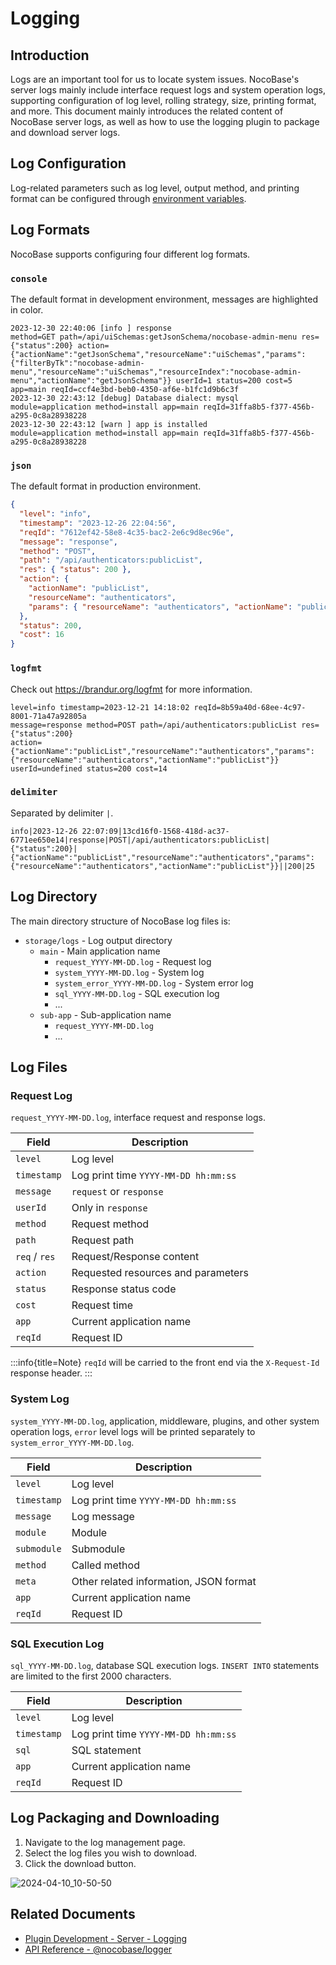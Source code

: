 # Logging

<PluginInfo name="logger"></PluginInfo>

## Introduction

Logs are an important tool for us to locate system issues. NocoBase's server logs mainly include interface request logs and system operation logs, supporting configuration of log level, rolling strategy, size, printing format, and more. This document mainly introduces the related content of NocoBase server logs, as well as how to use the logging plugin to package and download server logs.

## Log Configuration

Log-related parameters such as log level, output method, and printing format can be configured through [environment variables](../../welcome/getting-started/env.md#logger_transport).

## Log Formats

NocoBase supports configuring four different log formats.

### `console`

The default format in development environment, messages are highlighted in color.

```
2023-12-30 22:40:06 [info ] response                                     method=GET path=/api/uiSchemas:getJsonSchema/nocobase-admin-menu res={"status":200} action={"actionName":"getJsonSchema","resourceName":"uiSchemas","params":{"filterByTk":"nocobase-admin-menu","resourceName":"uiSchemas","resourceIndex":"nocobase-admin-menu","actionName":"getJsonSchema"}} userId=1 status=200 cost=5 app=main reqId=ccf4e3bd-beb0-4350-af6e-b1fc1d9b6c3f
2023-12-30 22:43:12 [debug] Database dialect: mysql                      module=application method=install app=main reqId=31ffa8b5-f377-456b-a295-0c8a28938228
2023-12-30 22:43:12 [warn ] app is installed                             module=application method=install app=main reqId=31ffa8b5-f377-456b-a295-0c8a28938228
```

### `json`

The default format in production environment.

```json
{
  "level": "info",
  "timestamp": "2023-12-26 22:04:56",
  "reqId": "7612ef42-58e8-4c35-bac2-2e6c9d8ec96e",
  "message": "response",
  "method": "POST",
  "path": "/api/authenticators:publicList",
  "res": { "status": 200 },
  "action": {
    "actionName": "publicList",
    "resourceName": "authenticators",
    "params": { "resourceName": "authenticators", "actionName": "publicList" }
  },
  "status": 200,
  "cost": 16
}
```

### `logfmt`

Check out https://brandur.org/logfmt for more information.

```
level=info timestamp=2023-12-21 14:18:02 reqId=8b59a40d-68ee-4c97-8001-71a47a92805a
message=response method=POST path=/api/authenticators:publicList res={"status":200}
action={"actionName":"publicList","resourceName":"authenticators","params":{"resourceName":"authenticators","actionName":"publicList"}}
userId=undefined status=200 cost=14
```

### `delimiter`

Separated by delimiter `|`.

```
info|2023-12-26 22:07:09|13cd16f0-1568-418d-ac37-6771ee650e14|response|POST|/api/authenticators:publicList|{"status":200}|{"actionName":"publicList","resourceName":"authenticators","params":{"resourceName":"authenticators","actionName":"publicList"}}||200|25
```

## Log Directory

The main directory structure of NocoBase log files is:

- `storage/logs` - Log output directory
  - `main` - Main application name
    - `request_YYYY-MM-DD.log` - Request log
    - `system_YYYY-MM-DD.log` - System log
    - `system_error_YYYY-MM-DD.log` - System error log
    - `sql_YYYY-MM-DD.log` - SQL execution log
    - ...
  - `sub-app` - Sub-application name
    - `request_YYYY-MM-DD.log`
    - ...

## Log Files

### Request Log

`request_YYYY-MM-DD.log`, interface request and response logs.

| Field         | Description                         |
|---------------|-------------------------------------|
| `level`       | Log level                           |
| `timestamp`   | Log print time `YYYY-MM-DD hh:mm:ss`|
| `message`     | `request` or `response`             |
| `userId`      | Only in `response`                  |
| `method`      | Request method                      |
| `path`        | Request path                        |
| `req` / `res` | Request/Response content            |
| `action`      | Requested resources and parameters  |
| `status`      | Response status code                |
| `cost`        | Request time                        |
| `app`         | Current application name            |
| `reqId`       | Request ID                          |

:::info{title=Note}
`reqId` will be carried to the front end via the `X-Request-Id` response header.
:::

### System Log

`system_YYYY-MM-DD.log`, application, middleware, plugins, and other system operation logs, `error` level logs will be printed separately to `system_error_YYYY-MM-DD.log`.

| Field       | Description                            |
|-------------|----------------------------------------|
| `level`     | Log level                              |
| `timestamp` | Log print time `YYYY-MM-DD hh:mm:ss`   |
| `message`   | Log message                            |
| `module`    | Module                                 |
| `submodule` | Submodule                              |
| `method`    | Called method                          |
| `meta`      | Other related information, JSON format |
| `app`       | Current application name               |
| `reqId`     | Request ID                             |

### SQL Execution Log

`sql_YYYY-MM-DD.log`, database SQL execution logs. `INSERT INTO` statements are limited to the first 2000 characters.

| Field       | Description                            |
|-------------|----------------------------------------|
| `level`     | Log level                              |
| `timestamp` | Log print time `YYYY-MM-DD hh:mm:ss`   |
| `sql`       | SQL statement                          |
| `app`       | Current application name               |
| `reqId`     | Request ID                             |

## Log Packaging and Downloading

1. Navigate to the log management page.
2. Select the log files you wish to download.
3. Click the download button.

![2024-04-10_10-50-50](https://static-docs.nocobase.com/2024-04-10_10-50-50.png)


## Related Documents

- [Plugin Development - Server - Logging](../../development/server/logger)
- [API Reference - @nocobase/logger](../../api/logger)
